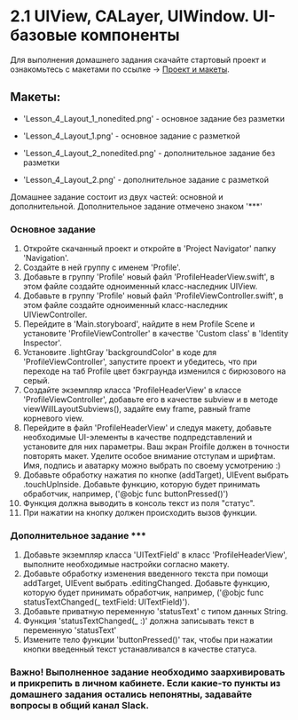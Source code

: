 # 2.1 UIView, CALayer, UIWindow. UI-базовые компоненты
 
Для выполнения домашнего задания скачайте стартовый проект и ознакомьтесь с макетами по ссылке -> [Проект и макеты](https://github.com/netology-code/iosui-homeworks/tree/master/2.1). 

## Макеты:
- 'Lesson_4_Layout_1_nonedited.png' - основное задание без разметки
- 'Lesson_4_Layout_1.png' - основное задание с разметкой

- 'Lesson_4_Layout_2_nonedited.png' - дополнительное задание без разметки
- 'Lesson_4_Layout_2.png' - дополнительное задание с разметкой

Домашнее задание состоит из двух частей: основной и дополнительной. Дополнительное задание отмечено знаком '***'

### Основное задание 
1. Откройте скачанный проект и откройте в 'Project Navigator' папку 'Navigation'.
2. Создайте в ней группу с именем 'Profile'.
3. Добавьте в группу 'Profile' новый файл 'ProfileHeaderView.swift', в этом файле создайте одноименный класс-наследник UIView.
4. Добавьте в группу 'Profile' новый файл 'ProfileViewController.swift', в этом файле создайте одноименный класс-наследник UIViewController.
5. Перейдите в 'Main.storyboard', найдите в нем Profile Scene и установите 'ProfileViewController' в качестве 'Custom class' в 'Identity Inspector'.
6. Установите .lightGray 'backgroundColor' в коде для 'ProfileViewController', запустите проект и убедитесь, что при переходе на таб Profile цвет бэкграунда изменился с бирюзового на серый.
7. Создайте экземпляр класса 'ProfileHeaderView' в классе 'ProfileViewController', добавьте его в качестве subview и в методе viewWillLayoutSubviews(), задайте ему frame, равный frame корневого view.
8. Перейдите в файл 'ProfileHeaderView' и следуя макету, добавьте необходимые UI-элементы в качестве подпредставлений и установите для них параметры. 
Ваш экран Proifile должен в точности повторять макет. Уделите особое внимание отступам и шрифтам.
Имя, подпись и аватарку можно выбрать по своему усмотрению :)
9. Добавьте обработку нажатия по кнопке (addTarget), UIEvent выбрать .touchUpInside. Добавьте функцию, которую будет принимать обработчик, например, ('@objc func buttonPressed()')
10. Функция должна выводить в консоль текст из поля "статус".
11. При нажатии на кнопку должен происходить вызов функции.

### Дополнительное задание ***
1. Добавьте экземпляр класса 'UITextField' в класс 'ProfileHeaderView', выполните необходимые настройки согласно макету.
2. Добавьте обработку изменения введенного текста при помощи addTarget, UIEvent выбрать .editingChanged. Добавьте функцию, которую будет принимать обработчик, например, ('@objc func statusTextChanged(_ textField: UITextField)').
3. Добавьте приватную переменную 'statusText' с типом данных String.
4. Функция 'statusTextChanged(_ :)' должна записывать текст в переменную 'statusText'
5. Измените тело функции 'buttonPressed()' так, чтобы при нажатии кнопки введенный текст устанавливался в качестве статуса.

### Важно! Выполненное задание необходимо заархивировать и прикрепить в личном кабинете. Если какие-то пункты из домашнего задания остались непонятны, задавайте вопросы в общий канал Slack.
